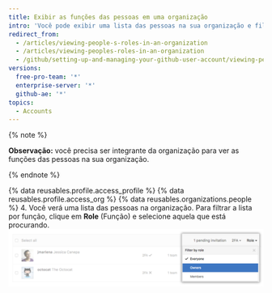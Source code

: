 ```yaml
---
title: Exibir as funções das pessoas em uma organização
intro: 'Você pode exibir uma lista das pessoas na sua organização e filtrar pela função delas. Para obter mais informações sobre funções na organização, consulte "[Níveis de permissão da organização](/articles/permission-levels-for-an-organization)".'
redirect_from:
  - /articles/viewing-people-s-roles-in-an-organization
  - /articles/viewing-peoples-roles-in-an-organization
  - /github/setting-up-and-managing-your-github-user-account/viewing-peoples-roles-in-an-organization
versions:
  free-pro-team: '*'
  enterprise-server: '*'
  github-ae: '*'
topics:
  - Accounts
---
```

{% note %}

**Observação:** você precisa ser integrante da organização para ver as funções das pessoas na sua organização.

{% endnote %}

{% data reusables.profile.access_profile %}
{% data reusables.profile.access_org %}
{% data reusables.organizations.people %}
4. Você verá uma lista das pessoas na organização. Para filtrar a lista por função, clique em **Role** (Função) e selecione aquela que está procurando. ![click-role](/assets/images/help/organizations/view-list-of-people-in-org-by-role.png)
